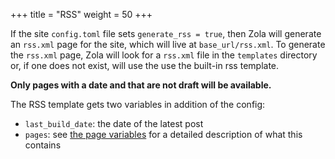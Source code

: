 +++
title = "RSS"
weight = 50
+++

If the site `config.toml` file sets `generate_rss = true`, then Zola will
generate an `rss.xml` page for the site, which will live at `base_url/rss.xml`. To
generate the `rss.xml` page, Zola will look for a `rss.xml` file in the `templates`
directory or, if one does not exist, will use the use the built-in rss template.

**Only pages with a date and that are not draft will be available.**

The RSS template gets two variables in addition of the config:

- `last_build_date`: the date of the latest post
- `pages`: see [the page variables](./documentation/templates/pages-sections.md#page-variables) for
a detailed description of what this contains
